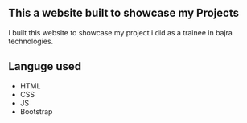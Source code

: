 ## This a website built to showcase my Projects
I built this website to showcase my project i did as a trainee in bajra technologies.

## Languge used
- HTML
- CSS
- JS
- Bootstrap